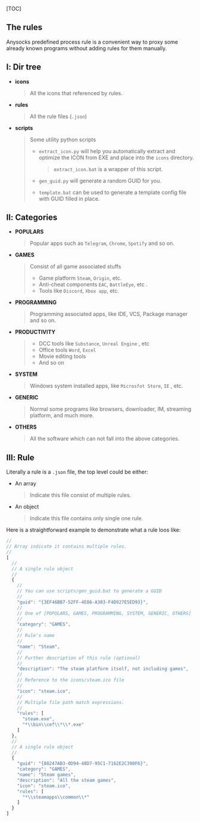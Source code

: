 [TOC]

## The rules

Anysocks predefined process rule is a convenient way to proxy some already known programs without adding rules for them manually.

 

## Ⅰ: Dir tree

+ **icons**

  > All the icons that referenced by rules.

+ **rules**

  > All the rule files (`.json`)

+ **scripts**

  > Some utility python scripts
  >
  > + `extract_icon.py` will help you automatically extract and optimize the ICON from EXE and place into the `icons` directory.
  >
  >   > `extract_icon.bat` is a wrapper of this script.
  >
  > + `gen_guid.py` will generate a random GUID for you.
  >
  > + `template.bat` can be used to generate a template config file with GUID filled in place.

  

## Ⅱ: Categories

+ **POPULARS**

  > Popular apps such as `Telegram`, `Chrome`, `Spotify` and so on.

+ **GAMES**

  > Consist of all game associated stuffs
  >
  > + Game platform `Steam`,  `Origin`, etc.
  > + Anti-cheat components `EAC`, `BattleEye`, etc .
  > + Tools like `Discord`, `Xbox app`, etc.

+ **PROGRAMMING**

  > Programming associated apps, like IDE, VCS, Package manager and so on.

+ **PRODUCTIVITY**

  > + DCC tools like `Substance`, `Unreal Engine` , etc
  > + Office tools `Word`, `Excel`
  > + Movie editing tools
  > + And so on

+ **SYSTEM**

  > Windows system installed apps, like `Microsfot Store`, `IE` , etc.

+ **GENERIC**

  > Normal some programs like browsers, downloader, IM, streaming platform, and much more.

+ **OTHERS**

  > All the software which can not fall into the above categories.

 

## Ⅲ: Rule

Literally a rule is a `.json` file, the top level could be either:

+ An array

  > Indicate this file consist of multiple rules.

+ An object

  > Indicate this file contains only single one rule.

Here is a straightforward example to demonstrate what a rule loos like:

```javascript
//
// Array indicate it contains multiple rules.
//
[
  //
  // A single rule object
  //
  {
    //
    // You can use scripts/gen_guid.bat to generate a GUID
    //
    "guid": "{3EF46BB7-52FF-4E86-A303-F4D927E5ED93}",
    //
    // One of [POPULARS, GAMES, PROGRAMMING, SYSTEM, GENERIC, OTHERS]
    //
    "category": "GAMES",
    //
    // Rule's name
    //
    "name": "Steam",
    //
    // Further description of this rule (optional)
    //
    "description": "The steam platform itself, not including games",
    //
    // Reference to the icons/steam.ico file
    //
    "icon": "steam.ico",
    //
    // Multiple file path match expressions.
    //
    "rules": [
      "steam.exe",
      "*\\bin\\cef\\*\\*.exe"
    ]
  },
  //
  // A single rule object
  //
  {
    "guid": "{88247AB3-0D94-48D7-95C1-7162E2C390F6}",
    "category": "GAMES",
    "name": "Steam games",
    "description": "All the steam games",
    "icon": "steam.ico",
    "rules": [
      "*\\steamapps\\common\\*"
    ]
  }
]
```

